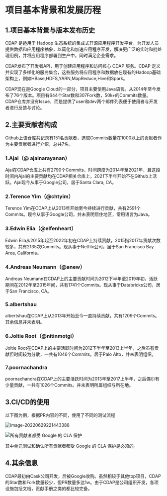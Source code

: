 # 项目基本背景和发展历程

## 1.项目基本背景与版本发布历史 

CDAP 是适用于 Hadoop 生态系统的集成式开源应用程序开发平台，为开发人员提供数据和应用程序抽象，以简化和加速应用程序开发，解决更广泛的实时和批处理用例，并将应用程序部署到生产中，同时满足企业需求。

CDAP发布了开发者API，用于创建应用程序和访问核心 CDAP 服务。CDAP 定义并实现了多样化的服务集合，这些服务将应用程序和数据放在现有的Hadoop基础架构上，例如HBase,HDFS,YARN,MapReduce,Hive和Spark。

CDAP现在是Google Cloud的一部分，项目主要使用Java语言。从2014年至今发布了76个版本。项目有644个Star数和307Fork数，50k+的Commits数量。CDAP仓库并没有Issue，而是提供了user和dev两个邮件列表便于使用者与开发者进行反馈与讨论。



## 2.主要贡献者构成

Github上该仓库共记录有151名贡献者，选取Commits数量在1000以上的贡献者作为主要贡献者进行介绍，总共7名。

### 1.Ajai（@ ajainarayanan）

Ajai在CDAP仓库上共有2790个Commits，时间跨度为2014年至2021年，且这段时间内Ajai的主要贡献均在CDAP相关仓库上，2021下半年开始不在Github上活跃。Ajai现今从事于Google公司，居于Santa Clara, CA。

### 2.Terence Yim（@chtyim）

Terence Yim在CDAP上从2013年开始至今持续进行贡献，共有2591个Commits。现今从事于Google公司，并未表明居住地区，常用语言为Java。

### 3.Edwin Elia（@elfenheart）

Edwin Eila从2015年起至2022年初在CDAP上持续贡献，2015指2017年贡献次数较多，共有2135次Commits。现从事于Netfilx公司，居于San Francisco Bay Area, California。

### 4.Andreas Neumann（@anew）

Andreas Neumann在CDAP上的主要贡献时间为2012下半年至2019年初，活跃期间在2012年至2015年间，共有1741个Commits。现从事于Databricks公司，居于San Francisco, CA。

### 5.albertshau

albertshau在CDAP上从2013年开始至今一直持续贡献，共有1209个Commits。其余信息并未表明。

### 6.Joltie Root（@nitinmotgi）

Joltie Root在CDAP上的主要活跃时间为2012下半年至2013上半年，之后虽有贡献但时间较为分散，一共有1046个Commits。居于Palo Alto，并未表明组织。

### 7.poornachandra

poornachandra在CDAP上的主要活跃时间为2013年至2017上半年，之后偶尔有少量贡献，一共有1026个Commits。并未表明所属组织与所在地。



## 3.CI/CD的使用

以下图为例，根据PR内容的不同，使用了不同的测试流程

![image-20220629221443388](C:\Users\admin\AppData\Roaming\Typora\typora-user-images\image-20220629221443388.png)

![所有贡献者都受 Google 的 CLA 保护](C:\Users\admin\AppData\Roaming\Typora\typora-user-images\image-20220629221616882.png)

其中单元测试和确认所有贡献者都受 Google 的 CLA 保护是必须的。



## 4.其余信息

CDAP最初由Cask公司开发，后被Google收购。虽然相较于其他top项目，CDAP的Star数和Fork数量较少，但PR数量多达1w。由于CDAP是公司组织开发，各项设施包括文档，贡献手册之类的都比较完备。